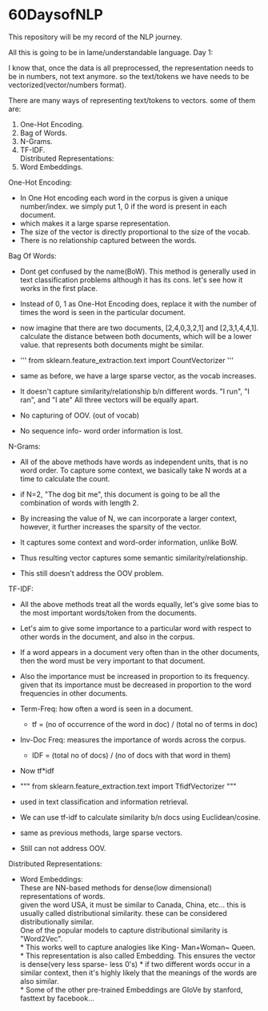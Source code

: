 # 60DaysofNLP
This repository will be my record of the NLP journey.

All this is going to be in lame/understandable language. 
Day 1: 

I know that, once the data is all preprocessed, the representation needs to be in numbers, not text anymore. so the text/tokens we have needs to be vectorized(vector/numbers format). 

There are many ways of representing text/tokens to vectors. some of them are: 
1) One-Hot Encoding.
2) Bag of Words.
3) N-Grams.
4) TF-IDF.  
    Distributed Representations:  
5) Word Embeddings.  

One-Hot Encoding:  
  * In One Hot encoding each word in the corpus is given a unique number/index. we simply put 1, 0 if the word is present in each document.  
  * which makes it a large sparse representation.  
  * The size of the vector is directly proportional to the size of the vocab.  
  * There is no relationship captured between the words.  
  
Bag Of Words:  
  * Dont get confused by the name(BoW). This method is generally used in text classification problems although it has its cons. let's see how it works in the first place.  
  * Instead of 0, 1 as One-Hot Encoding does, replace it with the number of times the word is seen in the particular document.  
  * now imagine that there are two documents, [2,4,0,3,2,1] and [2,3,1,4,4,1]. calculate the distance between both documents, which will be a lower value. that represents both documents might be similar.  
  * ''' from sklearn.feature_extraction.text import CountVectorizer '''   
  
  * same as before, we have a large sparse vector, as the vocab increases.  
  * It doesn't capture similarity/relationship b/n different words. "I run", "I ran", and "I ate" All three vectors will be equally apart.  
  * No capturing of OOV. (out of vocab)  
  * No sequence info- word order information is lost.  
  
N-Grams:  
  * All of the above methods have words as independent units, that is no word order. To capture some context, we basically take N words at a time to calculate the count.  
  * if N=2, "The dog bit me", this document is going to be all the combination of words with length 2.  
  * By increasing the value of N, we can incorporate a larger context, however, it further increases the sparsity of the vector.  
  
  * It captures some context and word-order information, unlike BoW.  
  * Thus resulting vector captures some semantic similarity/relationship.  
  * This still doesn't address the OOV problem.  
  
TF-IDF:  
  * All the above methods treat all the words equally, let's give some bias to the most important words/token from the documents.  
  * Let's aim to give some importance to a particular word with respect to other words in the document, and also in the corpus.  
  * If a word appears in a document very often than in the other documents, then the word must be very important to that document.  
  * Also the importance must be increased in proportion to its frequency. given that its importance must be decreased in proportion to the word frequencies in other documents.  
  * Term-Freq: how often a word is seen in a document.  
    * tf = (no of occurrence of the word in doc) / (total no of terms in doc)  
  * Inv-Doc Freq: measures the importance of words across the corpus.  
    * IDF = (total no of docs) / (no of docs with that word in them)  
  * Now tf*idf  
  
  * """ from sklearn.feature_extraction.text import TfidfVectorizer """  
  
  * used in text classification and information retrieval.  
  * We can use tf-idf to calculate similarity b/n docs using Euclidean/cosine.  
  
  * same as previous methods, large sparse vectors.  
  * Still can not address OOV.  
  
Distributed Representations:  
  * Word Embeddings:  
    These are NN-based methods for dense(low dimensional) representations of words.  
    given the word USA, it must be similar to Canada, China, etc... this is usually called distributional similarity. these can be considered distributionally similar.  
    One of the popular models to capture distributional similarity is "Word2Vec".  
        * This works well to capture analogies like King- Man+Woman~ Queen.
        * This representation is also called Embedding. This ensures the vector is dense(very less sparse- less 0's)
        * if two different words occur in a similar context, then it's highly likely that the meanings of the words are also similar.  
        *  Some of the other pre-trained Embeddings are GloVe by stanford, fasttext by facebook...  
    
  
  
  
